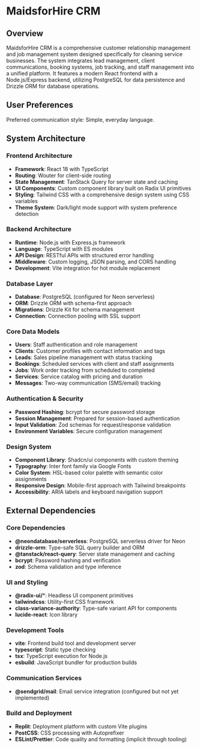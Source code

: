 # MaidsforHire CRM

## Overview

MaidsforHire CRM is a comprehensive customer relationship management and job management system designed specifically for cleaning service businesses. The system integrates lead management, client communications, booking systems, job tracking, and staff management into a unified platform. It features a modern React frontend with a Node.js/Express backend, utilizing PostgreSQL for data persistence and Drizzle ORM for database operations.

## User Preferences

Preferred communication style: Simple, everyday language.

## System Architecture

### Frontend Architecture
- **Framework**: React 18 with TypeScript
- **Routing**: Wouter for client-side routing
- **State Management**: TanStack Query for server state and caching
- **UI Components**: Custom component library built on Radix UI primitives
- **Styling**: Tailwind CSS with a comprehensive design system using CSS variables
- **Theme System**: Dark/light mode support with system preference detection

### Backend Architecture
- **Runtime**: Node.js with Express.js framework
- **Language**: TypeScript with ES modules
- **API Design**: RESTful APIs with structured error handling
- **Middleware**: Custom logging, JSON parsing, and CORS handling
- **Development**: Vite integration for hot module replacement

### Database Layer
- **Database**: PostgreSQL (configured for Neon serverless)
- **ORM**: Drizzle ORM with schema-first approach
- **Migrations**: Drizzle Kit for schema management
- **Connection**: Connection pooling with SSL support

### Core Data Models
- **Users**: Staff authentication and role management
- **Clients**: Customer profiles with contact information and tags
- **Leads**: Sales pipeline management with status tracking
- **Bookings**: Scheduled services with client and staff assignments
- **Jobs**: Work order tracking from scheduled to completed
- **Services**: Service catalog with pricing and duration
- **Messages**: Two-way communication (SMS/email) tracking

### Authentication & Security
- **Password Hashing**: bcrypt for secure password storage
- **Session Management**: Prepared for session-based authentication
- **Input Validation**: Zod schemas for request/response validation
- **Environment Variables**: Secure configuration management

### Design System
- **Component Library**: Shadcn/ui components with custom theming
- **Typography**: Inter font family via Google Fonts
- **Color System**: HSL-based color palette with semantic color assignments
- **Responsive Design**: Mobile-first approach with Tailwind breakpoints
- **Accessibility**: ARIA labels and keyboard navigation support

## External Dependencies

### Core Dependencies
- **@neondatabase/serverless**: PostgreSQL serverless driver for Neon
- **drizzle-orm**: Type-safe SQL query builder and ORM
- **@tanstack/react-query**: Server state management and caching
- **bcrypt**: Password hashing and verification
- **zod**: Schema validation and type inference

### UI and Styling
- **@radix-ui/***: Headless UI component primitives
- **tailwindcss**: Utility-first CSS framework
- **class-variance-authority**: Type-safe variant API for components
- **lucide-react**: Icon library

### Development Tools
- **vite**: Frontend build tool and development server
- **typescript**: Static type checking
- **tsx**: TypeScript execution for Node.js
- **esbuild**: JavaScript bundler for production builds

### Communication Services
- **@sendgrid/mail**: Email service integration (configured but not yet implemented)

### Build and Deployment
- **Replit**: Deployment platform with custom Vite plugins
- **PostCSS**: CSS processing with Autoprefixer
- **ESLint/Prettier**: Code quality and formatting (implicit through tooling)